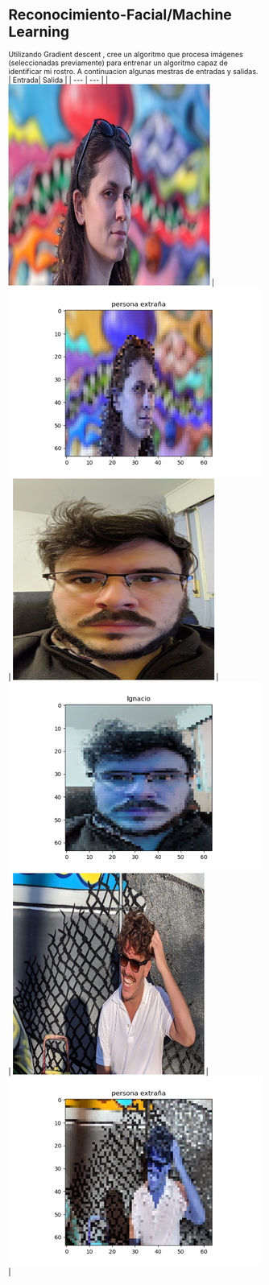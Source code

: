 # Reconocimiento-Facial/Machine Learning
Utilizando Gradient descent , cree un algoritmo que procesa imágenes (seleccionadas previamente) para entrenar un algoritmo capaz de identificar mi rostro.
A continuacion algunas mestras de entradas y salidas.
| Entrada| Salida |
| --- | --- |
| <img src="https://github.com/TheUruguayo/Reconocimiento-Facial/blob/main/00100lrPORTRAIT_00100_BURST20200219170055697_COVER.jpg" width="400" height="400"> |<img src="https://github.com/TheUruguayo/Reconocimiento-Facial/blob/main/mari.png?raw=true"> |
<img src="https://github.com/TheUruguayo/Reconocimiento-Facial/blob/main/yo.jpeg?raw=true" width="400" height="400"> |<img src="https://github.com/TheUruguayo/Reconocimiento-Facial/blob/main/ignacio.png?raw=true"> |
<img src="https://github.com/TheUruguayo/Reconocimiento-Facial/blob/main/00000IMG_00000_BURST20200219171729390_COVER.jpg?raw=true" width="380" height="400"> |<img src="https://github.com/TheUruguayo/Reconocimiento-Facial/blob/main/salida%20willy.png?raw=true"> |






